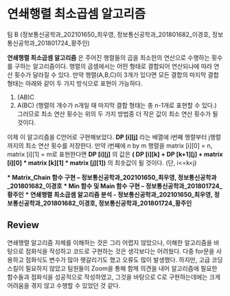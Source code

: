 # __연쇄행렬 최소곱셈 알고리즘__
팀 B (정보통신공학과_202101650_최우영, 정보통신공학과_201801682_이경호, 정보통신공학과_201801724_황주인)

__연쇄행렬 최소곱셈 알고리즘__ 은 주어진 행렬들의 곱을 최소한의 연산으로 수행하는 횟수를 구하는 알고리즘이다.
행렬의 곱셈에서는 어떤 형태로 결합되어 연산되냐에 따라 연산 횟수가 달라질 수 있다.
만약 행렬(A,B,C)이 3개가 있다면 모든 결합의 마지막 결합 형태는 아래와 같이 두 가지 방식으로 표현이 가능하다.
1. (AB)C
2. A(BC)
(행렬의 개수가 n개일 때 마지막 결합 형태는 총 n-1개로 표현할 수 있다.)
그러므로 최소 연산 횟수는 위의 두 가지 방법중 더 작은 값이 최소 연산 횟수가 될 것이다.

이제 이 알고리즘을 C언어로 구현해보았다. 
__DP [i][j]__ 라는 배열에 i번째 행렬부터 j행렬까지의 최소 연산 횟수를 저장한다.
만약 i번째에 n by m 행렬을 matrix [i][0] = n, matrix [i][1] = m로 표현한다면
__DP [i][j]__ 의 값은 __( DP [i][k] + DP [k+1][j] + matrix [i][0] * matrix [k][1] * matrix [j][1])__ 의 최솟값이 될 것이다. (단, i<=k<j)

__* Matrix_Chain 함수 구현 – 정보통신공학과_202101650_최우영, 정보통신공학과_201801682_이경호__
__* Min 함수 및 Main 함수 구현 – 정보통신공학과_201801724_황주인__
__* 연쇄행렬 최소곱셈 알고리즘 분석 - 정보통신공학과_202101650_최우영, 정보통신공학과_201801682_이경호, 정보통신공학과_201801724_황주인__

## __Review__
연쇄행렬 알고리즘 자체를 이해하는 것은 그리 어렵지 않았으나, 이해한 알고리즘을 바탕으로 점화식을 작성하고 코드로 구현하는 것은 생각보다는 어려웠다.
다중 for문을 사용하고 점화식도 변수가 많아 헷갈리기도 했고 오류도 많이 발생했다.
하지만, 고급 코딩 스킬이 필요하지 않았고 팀원들이 Zoom을 통해 함께 의견을 내어 알고리즘에 필요한 함수들과 점화식을 성공적으로 작성하였고,
그것을 바탕으로 C로 구현하는데에는 크게 어려움을 겪지 않고 수행할 수 있었던 것 같다.


